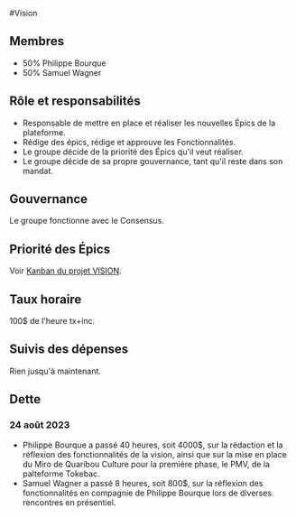 #Vision 

## Membres 
- 50% Philippe Bourque 
- 50% Samuel Wagner 

## Rôle et responsabilités 
- Responsable de mettre en place et réaliser les nouvelles Épics de la plateforme.
- Rédige des épics, rédige et approuve les Fonctionnalités.
- Le groupe décide de la priorité des Épics qu'il veut réaliser.
- Le groupe décide de sa propre gouvernance, tant qu'il reste dans son mandat.

## Gouvernance
Le groupe fonctionne avec le Consensus. 

## Priorité des Épics
Voir [Kanban du projet VISION](https://github.com/orgs/quaribou/projects/3/views/1).

## Taux horaire
100$ de l'heure tx+inc.

## Suivis des dépenses 
Rien jusqu'à maintenant.

## Dette
### 24 août 2023 
- Philippe Bourque a passé 40 heures, soit 4000$, sur la rédaction et la réflexion des fonctionnalités de la vision, ainsi que sur la mise en place du Miro de Quaribou Culture pour la première phase, le PMV, de la palteforme Tokebac.
- Samuel Wagner a passé 8 heures, soit 800$, sur la réflexion des fonctionnalités en compagnie de Philippe Bourque lors de diverses rencontres en présentiel. 
